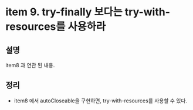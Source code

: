 # item 9. try-finally 보다는 try-with-resources를 사용하라


## 설명
item8 과 연관 된 내용.

## 정리
* item8 에서 autoCloseable을 구현하면, try-with-resources를 사용할 수 있다.
